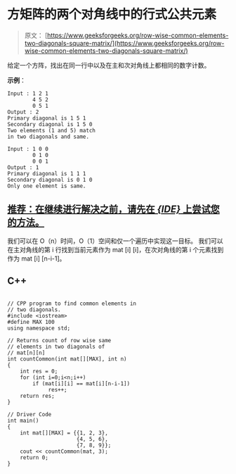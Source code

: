 # 方矩阵的两个对角线中的行式公共元素

> 原文： [https://www.geeksforgeeks.org/row-wise-common-elements-two-diagonals-square-matrix/](https://www.geeksforgeeks.org/row-wise-common-elements-two-diagonals-square-matrix/)

给定一个方阵，找出在同一行中以及在主和次对角线上都相同的数字计数。

**示例**：

```
Input : 1 2 1
        4 5 2
        0 5 1
Output : 2
Primary diagonal is 1 5 1
Secondary diagonal is 1 5 0
Two elements (1 and 5) match 
in two diagonals and same.

Input : 1 0 0
        0 1 0
        0 0 1
Output : 1
Primary diagonal is 1 1 1
Secondary diagonal is 0 1 0
Only one element is same.

```

## [推荐：在继续进行解决之前，请先在 ***<u>{IDE}</u>*** 上尝试您的方法。](https://ide.geeksforgeeks.org/)

我们可以在 O（n）时间，O（1）空间和仅一个遍历中实现这一目标。 我们可以在主对角线的第 i 行找到当前元素作为 mat [i] [i]，在次对角线的第 i 个元素找到作为 mat [i] [n-i-1]。

## C++ 

```

// CPP program to find common elements in 
// two diagonals. 
#include <iostream> 
#define MAX 100 
using namespace std; 

// Returns count of row wise same 
// elements in two diagonals of 
// mat[n][n] 
int countCommon(int mat[][MAX], int n) 
{ 
    int res = 0; 
    for (int i=0;i<n;i++) 
        if (mat[i][i] == mat[i][n-i-1]) 
             res++; 
    return res; 
} 

// Driver Code 
int main() 
{ 
    int mat[][MAX] = {{1, 2, 3},  
                      {4, 5, 6}, 
                      {7, 8, 9}}; 
    cout << countCommon(mat, 3); 
    return 0; 
} 

```